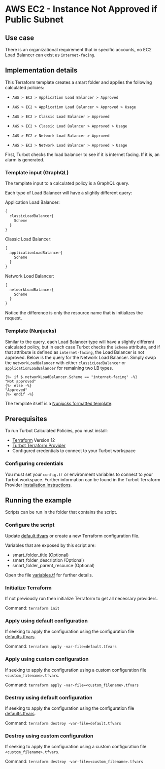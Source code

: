 # AWS EC2 - Instance Not Approved if Public Subnet

## Use case

There is an organizational requirement that in specific accounts, no EC2 Load Balancer can exist as `internet-facing`. 

## Implementation details

This Terraform template creates a smart folder and applies the following calculated policies:

- `AWS > EC2 > Application Load Balancer > Approved`
- `AWS > EC2 > Application Load Balancer > Approved > Usage`

- `AWS > EC2 > Classic Load Balancer > Approved`
- `AWS > EC2 > Classic Load Balancer > Approved > Usage`

- `AWS > EC2 > Network Load Balancer > Approved`
- `AWS > EC2 > Network Load Balancer > Approved > Usage`

First, Turbot checks the load balancer to see if it is internet facing. If it is, an alarm is generated.

### Template input (GraphQL)

The template input to a calculated policy is a GraphQL query.

Each type of Load Balancer will have a slightly different query:

Application Load Balancer:
```graphql
{
  classicLoadBalancer{
    Scheme
  }
}
```

Classic Load Balancer:
```graphql
{
  applicationLoadBalancer{
    Scheme
  }
}
```

Network Load Balancer:
```graphql
{
  networkLoadBalancer{
    Scheme
  }
}
```

Notice the difference is only the resource name that is initializes the request.

### Template (Nunjucks)

Similar to the query, each Load Balancer type will have a slightly different calculated policy, but in each case Turbot checks the `Scheme` attribute, and if that attribute is defined as `internet-facing`, the Load Balancer is not approved.
Below is the query for the Network Load Balancer. Simply swap the `networkLoadBalancer` with either `classicLoadBalancer` or `applicationLoadBalancer` for remaining two LB types.

```nunjucks
{%- if $.networkLoadBalancer.Scheme == "internet-facing" -%}
"Not approved"
{%- else -%}
"Approved"
{%- endif -%}
```

The template itself is a [Nunjucks formatted template](https://mozilla.github.io/nunjucks/templating.html).

## Prerequisites

To run Turbot Calculated Policies, you must install:

- [Terraform](https://www.terraform.io) Version 12
- [Turbot Terraform Provider](https://turbot.com/v5/docs/reference/terraform/provider)
- Configured credentials to connect to your Turbot workspace

### Configuring credentials

You must set your `config.tf` or environment variables to connect to your Turbot workspace.
Further information can be found in the Turbot Terraform Provider [Installation Instructions](https://turbot.com/v5/docs/reference/terraform/provider).

## Running the example

Scripts can be run in the folder that contains the script.

### Configure the script

Update [default.tfvars](default.tfvars) or create a new Terraform configuration file.

Variables that are exposed by this script are:

- smart_folder_title (Optional)
- smart_folder_description (Optional)
- smart_folder_parent_resource (Optional)

Open the file [variables.tf](variables.tf) for further details.

### Initialize Terraform

If not previously run then initialize Terraform to get all necessary providers.

Command: `terraform init`

### Apply using default configuration

If seeking to apply the configuration using the configuration file [defaults.tfvars](defaults.tfvars).

Command: `terraform apply -var-file=default.tfvars`

### Apply using custom configuration

If seeking to apply the configuration using a custom configuration file `<custom_filename>.tfvars`.

Command: `terraform apply -var-file=<custom_filename>.tfvars`

### Destroy using default configuration

If seeking to apply the configuration using the configuration file [defaults.tfvars](defaults.tfvars).

Command: `terraform destroy -var-file=default.tfvars`

### Destroy using custom configuration

If seeking to apply the configuration using a custom configuration file `<custom_filename>.tfvars`.

Command: `terraform destroy -var-file=<custom_filename>.tfvars`
